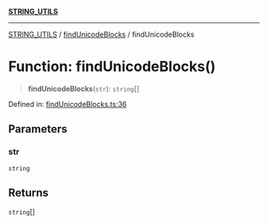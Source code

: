 [**STRING_UTILS**](../../README.md)

***

[STRING_UTILS](../../README.md) / [findUnicodeBlocks](../README.md) / findUnicodeBlocks

# Function: findUnicodeBlocks()

> **findUnicodeBlocks**(`str`): `string`[]

Defined in: [findUnicodeBlocks.ts:36](https://github.com/dailker/everyutil-js/blob/7799f3f003cb23f425be3f1c83c38483e2648188/src/string/findUnicodeBlocks.ts#L36)

## Parameters

### str

`string`

## Returns

`string`[]
